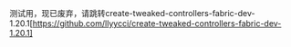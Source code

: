 测试用，现已废弃，请跳转create-tweaked-controllers-fabric-dev-1.20.1[https://github.com/llyycci/create-tweaked-controllers-fabric-dev-1.20.1]
